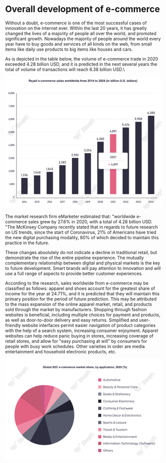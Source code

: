 # Overall development of e-commerce

Without a doubt, e-commerce is one of the most successful cases of innovation on the internet ever. Within the last 20 years, it has greatly changed the lives of a majority of people all over the world, and promoted significant growth. Nowadays the majority of people around the world every year have to buy goods and services of all kinds on the web, from small items like daily use products to big items like houses and cars.

As is depicted in the table below, the volume of e-commerce trade in 2020 exceeded 4.28 billion USD, and it is predicted in the next several years the total of volume of transactions will reach 6.38 billion USD.\


![](<../.gitbook/assets/image (9).png>)

The market research firm eMarketer estimated that: "worldwide e-commerce sales grew by 27.6% in 2020, with a total of 4.28 billion USD. "The McKinsey Company recently stated that in regards to future research on US trends, since the start of Coronavirus, 21% of Americans have tried the new digital purchasing modality, 80% of which decided to maintain this practice in the future.

These changes absolutely do not indicate a decline in traditional retail, but demonstrate the rise of the entire pipeline experience. The mutually complementary relationship between digital and physical markets is the key to future development. Smart brands will pay attention to innovation and will use a full range of aspects to provide better customer experiences.

According to the research, sales worldwide from e-commerce may be classified as follows: apparel and shoes account for the greatest share of income for the year at 24.71%, and it is predicted that they will maintain this primary position for the period of future prediction. This may be attributed to the mass expansion of the online apparel market, retail, and products sold through the market by manufacturers. Shopping through fashion websites is beneficial, including multiple choices for payment and products, as well as door-to-door delivery and easy returns. Simplified and user-friendly website interfaces permit easier navigation of product categories with the help of a search system, increasing consumer enjoyment. Apparel websites can help reduce panic buying in stores, increasing coverage of retail stores, and allow for "easy purchasing at will" by consumers for people with busy work schedules. Other varieties in order are media entertainment and household electronic products, etc.

![](<../.gitbook/assets/image (11).png>)
